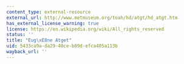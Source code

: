 ```yaml
---
content_type: external-resource
external_url: http://www.metmuseum.org/toah/hd/atgt/hd_atgt.htm
has_external_license_warning: true
license: https://en.wikipedia.org/wiki/All_rights_reserved
status: ''
title: "Eug\xE8ne Atget"
uid: 5433ca9a-da29-40ce-b09d-efca405a113b
wayback_url: ''
---
```

